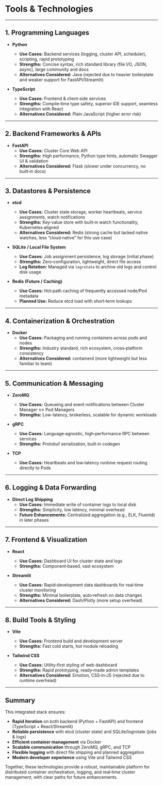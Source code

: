 # Tools & Technologies


---

## 1. Programming Languages

- **Python**  
  - **Use Cases:** Backend services (logging, cluster API, scheduler), scripting, rapid prototyping  
  - **Strengths:** Concise syntax, rich standard library (file I/O, JSON, async), large community and docs  
  - **Alternatives Considered:** Java (rejected due to heavier boilerplate and weaker support for FastAPI/Streamlit)  

- **TypeScript**  
  - **Use Cases:** Frontend & client‑side services  
  - **Strengths:** Compile‑time type safety, superior IDE support, seamless integration with React  
  - **Alternatives Considered:** Plain JavaScript (higher error risk)  

---

## 2. Backend Frameworks & APIs

- **FastAPI**  
  - **Use Cases:** Cluster Core Web API  
  - **Strengths:** High performance, Python type hints, automatic Swagger UI & validation  
  - **Alternatives Considered:** Flask (slower under concurrency, no built‑in docs)  

---

## 3. Datastores & Persistence

- **etcd**  
  - **Use Cases:** Cluster state storage, worker heartbeats, service assignments, watch notifications  
  - **Strengths:** Key‑value store with built‑in watch functionality, Kubernetes‑aligned  
  - **Alternatives Considered:** Redis (strong cache but lacked native watches, less “cloud‑native” for this use case)  

- **SQLite / Local File System**  
  - **Use Cases:** Job assignment persistence, log storage (initial phase)  
  - **Strengths:** Zero‑configuration, lightweight, direct file access  
  - **Log Rotation:** Managed via `logrotate` to archive old logs and control disk usage  

- **Redis (Future / Caching)**  
  - **Use Cases:** Hot‑path caching of frequently accessed node/Pod metadata  
  - **Planned Use:** Reduce etcd load with short‑term lookups  

---

## 4. Containerization & Orchestration

- **Docker**  
  - **Use Cases:** Packaging and running containers across pods and nodes  
  - **Strengths:** Industry standard, rich ecosystem, cross‑platform consistency  
  - **Alternatives Considered:** containerd (more lightweight but less familiar to team)  

---

## 5. Communication & Messaging

- **ZeroMQ**  
  - **Use Cases:** Queueing and event notifications between Cluster Manager ↔ Pod Managers  
  - **Strengths:** Low-latency, brokerless, scalable for dynamic workloads  

- **gRPC**  
  - **Use Cases:** Language‑agnostic, high‑performance RPC between services  
  - **Strengths:** Protobuf serialization, built‑in codegen  

- **TCP**  
  - **Use Cases:** Heartbeats and low‑latency runtime request routing directly to Pods  

---

## 6. Logging & Data Forwarding

- **Direct Log Shipping**  
  - **Use Cases:** Immediate write of container logs to local disk  
  - **Strengths:** Simplicity, low latency, minimal overhead  
  - **Future Enhancements:** Centralized aggregation (e.g., ELK, Fluentd) in later phases  

---

## 7. Frontend & Visualization

- **React**  
  - **Use Cases:** Dashboard UI for cluster state and logs  
  - **Strengths:** Component‑based, vast ecosystem  

- **Streamlit**  
  - **Use Cases:** Rapid‑development data dashboards for real‑time cluster monitoring  
  - **Strengths:** Minimal boilerplate, auto‑refresh on data changes  
  - **Alternatives Considered:** Dash/Plotly (more setup overhead)  

---

## 8. Build Tools & Styling

- **Vite**  
  - **Use Cases:** Frontend build and development server  
  - **Strengths:** Fast cold starts, hot module reloading  

- **Tailwind CSS**  
  - **Use Cases:** Utility‑first styling of web dashboard  
  - **Strengths:** Rapid prototyping, ready‑made admin templates  
  - **Alternatives Considered:** Emotion, CSS‑in‑JS (rejected due to runtime overhead)  

---

## Summary

This integrated stack ensures:

- **Rapid iteration** on both backend (Python + FastAPI) and frontend (TypeScript + React/Streamlit)  
- **Reliable persistence** with etcd (cluster state) and SQLite/logrotate (jobs & logs)  
- **Efficient container management** via Docker  
- **Scalable communication** through ZeroMQ, gRPC, and TCP  
- **Flexible logging** with direct file shipping and planned aggregation  
- **Modern developer experience** using Vite and Tailwind CSS  

Together, these technologies provide a robust, maintainable platform for distributed container orchestration, logging, and real‑time cluster management, with clear paths for future enhancements.
